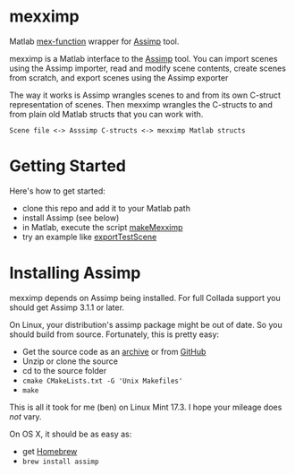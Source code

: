# mexximp

Matlab [mex-function](http://www.mathworks.com/help/matlab/apiref/mexfunction.html) wrapper for [Assimp](http://www.assimp.org/) tool.

mexximp is a Matlab interface to the [Assimp](http://www.assimp.org/) tool.  You can import scenes using the Assimp importer, read and modify scene contents, create scenes from scratch, and export scenes using the Assimp exporter

The way it works is Assimp wrangles scenes to and from its own C-struct representation of scenes.  Then mexximp wrangles the C-structs to and from plain old Matlab structs that you can work with.
```
Scene file <-> Asssimp C-structs <-> mexximp Matlab structs
```

# Getting Started

Here's how to get started:
 - clone this repo and add it to your Matlab path
 - install Assimp (see below)
 - in Matlab, execute the script [makeMexximp](https://github.com/RenderToolbox3/mexximp/blob/master/makeMexximp.m)
 - try an example like [exportTestScene](https://github.com/RenderToolbox3/mexximp/blob/master/examples/scratch/exportTestScene.m)

# Installing Assimp

mexximp depends on Assimp being installed.  For full Collada support you should get Assimp 3.1.1 or later.

On Linux, your distribution's assimp package might be out of date.  So you should build from source.  Fortunately, this is pretty easy:
 - Get the source code as an [archive](http://www.assimp.org/main_downloads.html) or from [GitHub](https://github.com/assimp/assimp)
 - Unzip or clone the source
 - cd to the source folder
 - `cmake CMakeLists.txt -G 'Unix Makefiles'`
 - `make`

This is all it took for me (ben) on Linux Mint 17.3.  I hope your mileage does *not* vary.
 
On OS X, it should be as easy as:
 - get [Homebrew](http://brew.sh/)
 - `brew install assimp`
